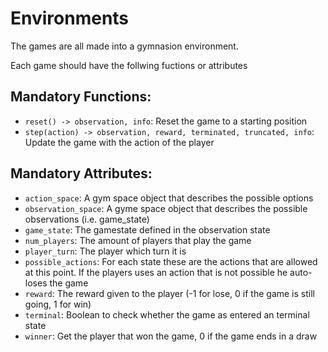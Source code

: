 # Environments
The games are all made into a gymnasion environment.

Each game should have the follwing fuctions or attributes

## Mandatory Functions:
- `reset() -> observation, info`: Reset the game to a starting position
- `step(action) -> observation, reward, terminated, truncated, info`: Update the game with the action of the player

## Mandatory Attributes:
- `action_space`: A gym space object that describes the possible options
- `observation_space`: A gyme space object that describes the possible observations (i.e. game_state)
- `game_state`: The gamestate defined in the observation state
- `num_players`: The amount of players that play the game
- `player_turn`: The player which turn it is
- `possible_actions`: For each state these are the actions that are allowed at this point. If the players uses an action that is not possible he auto-loses the game
- `reward`: The reward given to the player (-1 for lose, 0 if the game is still going, 1 for win)
- `terminal`: Boolean to check whether the game as entered an terminal state
- `winner`: Get the player that won the game, 0 if the game ends in a draw